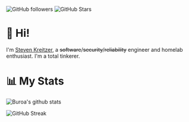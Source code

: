 
![GitHub followers](https://img.shields.io/github/followers/buroa?logo=GitHub&style=for-the-badge)
![GitHub Stars](https://img.shields.io/github/stars/buroa?logo=github&style=for-the-badge)

# 👋 Hi!

I'm [Steven Kreitzer](https://skre.me), a ~~software~~/~~security~~/~~reliability~~ engineer and homelab enthusiast. I'm a total tinkerer.

# 📊 My Stats

![Buroa's github stats](https://github-readme-stats.vercel.app/api?username=buroa&show_icons=true&count_private=true&theme=radical&hide=stars)

![GitHub Streak](https://github-readme-streak-stats.herokuapp.com/?user=buroa&theme=dark&count_private=true&theme=radical)
